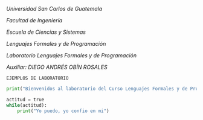 
*Universidad San Carlos de Guatemala*

*Facultad de Ingeniería*

*Escuela de Ciencias y Sistemas*

*Lenguajes Formales y de Programación*

*Laboratorio Lenguajes Formales y de Programación*

*Auxiliar: DIEGO ANDRÉS OBÍN ROSALES*

    EJEMPLOS DE LABORATORIO
  
```python
print("Bienvenidos al laboratorio del Curso Lenguajes Formales y de Programacion")

actitud = true
while(actitud):
    print("Yo puedo, yo confio en mi")
```